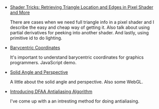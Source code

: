

* [Shader Tricks: Retrieving Triangle Location and Edges in Pixel Shader and More](shader.html)

  There are cases when we need full triangle info in a pixel shader and I describe the easy and
  cheap way of getting it. Also talk about using partial derivatives for peeking into another
  shader. And lastly, using primitive id to do lighting.


* [Barycentric Coordinates](barycentric.html)

  It's important to understand barycentric coordinates for graphics programmers. JavaScript demo.


* [Solid Angle and Perspective](perspective.html)

  A little about the solid angle and perspective. Also some WebGL.


* [Introducing DFAA Antialiasing Algorithm](dfaa.html)

  I've come up with a an intresting method for doing antialiasing.

<div>
<style type="text/css">
  #main-menu-1 {
    background-color: #bcd6ff;
  }
</style>
</div>


